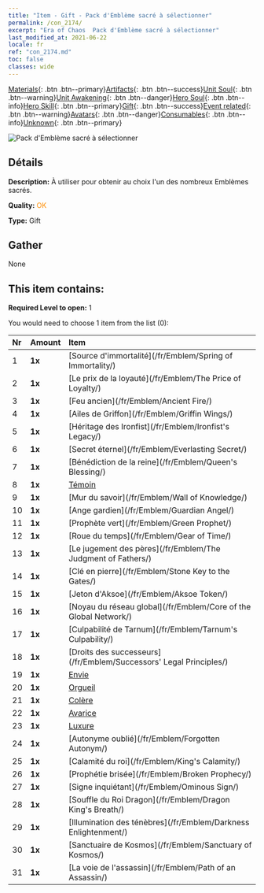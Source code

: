 ```yaml
---
title: "Item - Gift - Pack d'Emblème sacré à sélectionner"
permalink: /con_2174/
excerpt: "Era of Chaos  Pack d'Emblème sacré à sélectionner"
last_modified_at: 2021-06-22
locale: fr
ref: "con_2174.md"
toc: false
classes: wide
---
```

 [Materials](/ItemsFR/){: .btn .btn--primary}[Artifacts](/ItemsFR/Artifacts/){: .btn .btn--success}[Unit Soul](/ItemsFR/UnitSoul/){: .btn .btn--warning}[Unit Awakening](/ItemsFR/UnitAwakening/){: .btn .btn--danger}[Hero Soul](/ItemsFR/HeroSoul/){: .btn .btn--info}[Hero Skill](/ItemsFR/HeroSkill/){: .btn .btn--primary}[Gift](/ItemsFR/Gift/){: .btn .btn--success}[Event related](/ItemsFR/Events/){: .btn .btn--warning}[Avatars](/ItemsFR/Avatars/){: .btn .btn--danger}[Consumables](/ItemsFR/Consumables/){: .btn .btn--info}[Unknown](/ItemsFR/Unknown/){: .btn .btn--primary}

 ![Pack d'Emblème sacré à sélectionner](/images/t/i_907089.png)

## Détails
 **Description:** À utiliser pour obtenir au choix l'un des nombreux Emblèmes sacrés.

 **Quality:** <span style="color: #FF8C00">OK</span>

 **Type:** Gift

## Gather

  None

## This item contains:

 **Required Level to open:** 1

 You would need to choose 1 item from the list (0):

  | Nr | Amount |     Item    |
  |:---|:-------|:------------|
  | 1 |  **1x** | [Source d'immortalité](/fr/Emblem/Spring of Immortality/) |  | 
  | 2 |  **1x** | [Le prix de la loyauté](/fr/Emblem/The Price of Loyalty/) |  | 
  | 3 |  **1x** | [Feu ancien](/fr/Emblem/Ancient Fire/) |  | 
  | 4 |  **1x** | [Ailes de Griffon](/fr/Emblem/Griffin Wings/) |  | 
  | 5 |  **1x** | [Héritage des Ironfist](/fr/Emblem/Ironfist's Legacy/) |  | 
  | 6 |  **1x** | [Secret éternel](/fr/Emblem/Everlasting Secret/) |  | 
  | 7 |  **1x** | [Bénédiction de la reine](/fr/Emblem/Queen's Blessing/) |  | 
  | 8 |  **1x** | [Témoin](/fr/Emblem/Witness/) |  | 
  | 9 |  **1x** | [Mur du savoir](/fr/Emblem/Wall of Knowledge/) |  | 
  | 10 |  **1x** | [Ange gardien](/fr/Emblem/Guardian Angel/) |  | 
  | 11 |  **1x** | [Prophète vert](/fr/Emblem/Green Prophet/) |  | 
  | 12 |  **1x** | [Roue du temps](/fr/Emblem/Gear of Time/) |  | 
  | 13 |  **1x** | [Le jugement des pères](/fr/Emblem/The Judgment of Fathers/) |  | 
  | 14 |  **1x** | [Clé en pierre](/fr/Emblem/Stone Key to the Gates/) |  | 
  | 15 |  **1x** | [Jeton d'Aksoe](/fr/Emblem/Aksoe Token/) |  | 
  | 16 |  **1x** | [Noyau du réseau global](/fr/Emblem/Core of the Global Network/) |  | 
  | 17 |  **1x** | [Culpabilité de Tarnum](/fr/Emblem/Tarnum's Culpability/) |  | 
  | 18 |  **1x** | [Droits des successeurs](/fr/Emblem/Successors' Legal Principles/) |  | 
  | 19 |  **1x** | [Envie](/fr/Emblem/Jealousy/) |  | 
  | 20 |  **1x** | [Orgueil](/fr/Emblem/Arrogance/) |  | 
  | 21 |  **1x** | [Colère](/fr/Emblem/Anger/) |  | 
  | 22 |  **1x** | [Avarice](/fr/Emblem/Greed/) |  | 
  | 23 |  **1x** | [Luxure](/fr/Emblem/Lust/) |  | 
  | 24 |  **1x** | [Autonyme oublié](/fr/Emblem/Forgotten Autonym/) |  | 
  | 25 |  **1x** | [Calamité du roi](/fr/Emblem/King's Calamity/) |  | 
  | 26 |  **1x** | [Prophétie brisée](/fr/Emblem/Broken Prophecy/) |  | 
  | 27 |  **1x** | [Signe inquiétant](/fr/Emblem/Ominous Sign/) |  | 
  | 28 |  **1x** | [Souffle du Roi Dragon](/fr/Emblem/Dragon King's Breath/) |  | 
  | 29 |  **1x** | [Illumination des ténèbres](/fr/Emblem/Darkness Enlightenment/) |  | 
  | 30 |  **1x** | [Sanctuaire de Kosmos](/fr/Emblem/Sanctuary of Kosmos/) |  | 
  | 31 |  **1x** | [La voie de l'assassin](/fr/Emblem/Path of an Assassin/) |  | 
